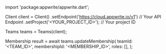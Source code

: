 import 'package:appwrite/appwrite.dart';

Client client = Client()
    .setEndpoint('https://cloud.appwrite.io/v1') // Your API Endpoint
    .setProject('<YOUR_PROJECT_ID>'); // Your project ID

Teams teams = Teams(client);

Membership result = await teams.updateMembership(
    teamId: '<TEAM_ID>',
    membershipId: '<MEMBERSHIP_ID>',
    roles: [],
);
